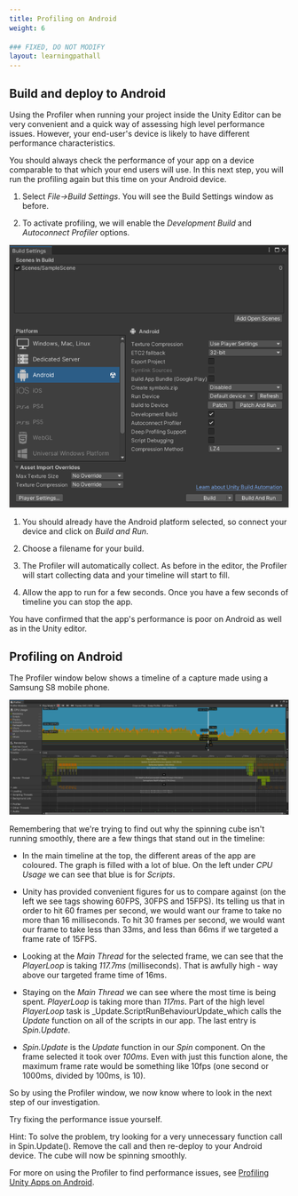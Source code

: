 ```yaml
---
title: Profiling on Android
weight: 6

### FIXED, DO NOT MODIFY
layout: learningpathall
---
```


## Build and deploy to Android
Using the Profiler when running your project inside the Unity Editor can be very convenient and a quick way of assessing high level performance issues. However, your end-user's device is likely to have different performance characteristics.

You should always check the performance of your app on a device comparable to that which your end users will use. In this next step, you will run the profiling again but this time on your Android device.

1. Select _File->Build Settings_. You will see the Build Settings window as before.

1. To activate profiling, we will enable the _Development Build_ and _Autoconnect Profiler_ options.

![Enable profiling options](images/build-settings-enable-profiling.png "Figure 1. Enable options for profiling")

1. You should already have the Android platform selected, so connect your device and click on _Build and Run_.

1. Choose a filename for your build.

1. The Profiler will automatically collect. As before in the editor, the Profiler will start collecting data and your timeline will start to fill.

1. Allow the app to run for a few seconds. Once you have a few seconds of timeline you can stop the app.

You have confirmed that the app's performance is poor on Android as well as in the Unity editor.

## Profiling on Android

The Profiler window below shows a timeline of a capture made using a Samsung S8 mobile phone.

![Profiler window for Android](images/profiler-running-on-android.png "Figure 2. Profiler window with Android results")

Remembering that we're trying to find out why the spinning cube isn't running smoothly, there are a few things that stand out in the timeline:

- In the main timeline at the top, the different areas of the app are coloured. The graph is filled with a lot of blue. On the left under _CPU Usage_ we can see that blue is for _Scripts_.

- Unity has provided convenient figures for us to compare against (on the left we see tags showing 60FPS, 30FPS and 15FPS). Its telling us that in order to hit 60 frames per second, we would want our frame to take no more than 16 milliseconds. To hit 30 frames per second, we would want our frame to take less than 33ms, and less than 66ms if we targeted a frame rate of 15FPS.

- Looking at the _Main Thread_ for the selected frame, we can see that the _PlayerLoop_ is taking _117.7ms_ (milliseconds). That is awfully high - way above our targeted frame time of 16ms.

- Staying on the _Main Thread_ we can see where the most time is being spent. _PlayerLoop_ is taking more than _117ms_. Part of the high level _PlayerLoop_ task is _Update.ScriptRunBehaviourUpdate_which calls the _Update_ function on all of the scripts in our app. The last entry is _Spin.Update_.

- _Spin.Update_ is the _Update_ function in our _Spin_ component. On the frame selected it took over _100ms_. Even with just this function alone, the maximum frame rate would be something like 10fps (one second or 1000ms, divided by 100ms, is 10).

So by using the Profiler window, we now know where to look in the next step of our investigation.

Try fixing the performance issue yourself.

Hint: To solve the problem, try looking for a very unnecessary function call in Spin.Update(). Remove the call and then re-deploy to your Android device. The cube will now be spinning smoothly.

For more on using the Profiler to find performance issues, see [Profiling Unity Apps on Android](/learning-paths/smartphones-and-mobile/profiling-unity-apps-on-android).